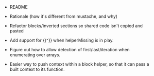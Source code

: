 * README
* Rationale (how it's different from mustache, and why)

* Refactor blocks/inverted sections so shared code isn't copied and pasted

* Add support for {{^}} when helperMissing is in play.
* Figure out how to allow detection of first/last/iteration when enumerating over arrays.
* Easier way to push context within a block helper, so that it can pass a built context to its function.

